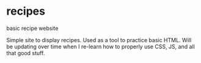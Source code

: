 # recipes
basic recipe website

Simple site to display recipes.
Used as a tool to practice basic HTML.
Will be updating over time when I re-learn how to properly use CSS, JS, and all that good stuff.
